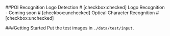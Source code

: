 ##POI Recognition
Logo Detection # [checkbox:checked]
Logo Recognition - Coming soon # [checkbox:unchecked]
Optical Character Recognition # [checkbox:unchecked]

###Getting Started
Put the test images in `./data/test/input`.

